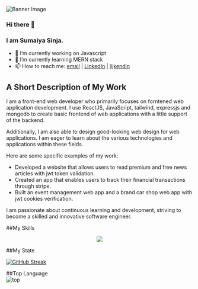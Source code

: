 ![Banner Image](https://i.ibb.co/9HqRLq1/20231119-043304-0000.png)

### Hi there 👋 
### I am Sumaiya Sinja.

<!--

- 🔭 I’m currently working on ...
- 🌱 I’m currently learning ...
- 👯 I’m looking to collaborate on ...
- 🤔 I’m looking for help with ...
- 💬 Ask me about ...
- 📫 How to reach me: ...
- 😄 Pronouns: ...
- ⚡ Fun fact: ...
-->
- 🔭 I’m currently working on Javascript
- 🌱 I’m currently learning MERN stack
- 📫 How to reach me: [email](mailto:sumaiyasinja@gmail.com) | [LinkedIn](https://www.linkedin.com/in/sumaiyasinja/) | [lijkendin](https://linkedin.com/in/sumaiyasinja/)


##  A Short Description of My Work <br>

I am a front-end web developer who primarily focuses on forntened web application development. I use ReactJS, JavaScript, tailwind, expressjs and mongodb to create basic frontend of web applications with a little support of the backend. 

Additionally, I am also able to design good-looking web design for web applications. I am eager to learn about the various technologies and applications within these fields.

Here are some specific examples of my work:

* Developed a website that allows users to read premium and free news articles with jwt token validation.
* Created an app that enables users to track their financial transactions through stripe.
* Built an event management web app and a brand car shop web app with jwt cookies verification.

I am passionate about continuous learning and development, striving to become a skilled and innovative software engineer.  <br>

##My Skills <br>
<p align="center">
  <a href="https://skillicons.dev">
    <img src="https://skillicons.dev/icons?i=html,css,tailwind,react,express,mongodb,javascript,github,bootstrap" />
  </a>
</p>

##My State <br>

[![GitHub Streak](https://github-readme-streak-stats.herokuapp.com?user=sumaiyasinja&theme=iceberg)](https://git.io/streak-stats)

##Top Language  <br>
![top](https://api.githubtrends.io/user/svg/sumaiyasinja/langs?time_range=one_year&theme=dark)








